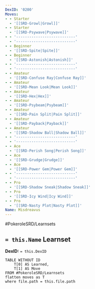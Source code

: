 ```yaml
---
DexID: '0200'
Moves:
- - Starter
  - '[[SRD-Growl|Growl]]'
- - Starter
  - '[[SRD-Psywave|Psywave]]'
- - '---------------------------'
  - '---------------------------'
- - Beginner
  - '[[SRD-Spite|Spite]]'
- - Beginner
  - '[[SRD-Astonish|Astonish]]'
- - '---------------------------'
  - '---------------------------'
- - Amateur
  - '[[SRD-Confuse Ray|Confuse Ray]]'
- - Amateur
  - '[[SRD-Mean Look|Mean Look]]'
- - Amateur
  - '[[SRD-Hex|Hex]]'
- - Amateur
  - '[[SRD-Psybeam|Psybeam]]'
- - Amateur
  - '[[SRD-Pain Split|Pain Split]]'
- - Amateur
  - '[[SRD-Payback|Payback]]'
- - Amateur
  - '[[SRD-Shadow Ball|Shadow Ball]]'
- - '---------------------------'
  - '---------------------------'
- - Ace
  - '[[SRD-Perish Song|Perish Song]]'
- - Ace
  - '[[SRD-Grudge|Grudge]]'
- - Ace
  - '[[SRD-Power Gem|Power Gem]]'
- - '---------------------------'
  - '---------------------------'
- - Pro
  - '[[SRD-Shadow Sneak|Shadow Sneak]]'
- - Pro
  - '[[SRD-Icy Wind|Icy Wind]]'
- - Pro
  - '[[SRD-Nasty Plot|Nasty Plot]]'
Name: Misdreavus
---
```


#PokeroleSRD/Learnsets

## `= this.Name` Learnset

**DexID:** `= this.DexID`

```dataview
TABLE WITHOUT ID
    T[0] AS Learned,
    T[1] AS Move
FROM #PokeroleSRD/Learnsets
flatten moves as T
where file.path = this.file.path
```
